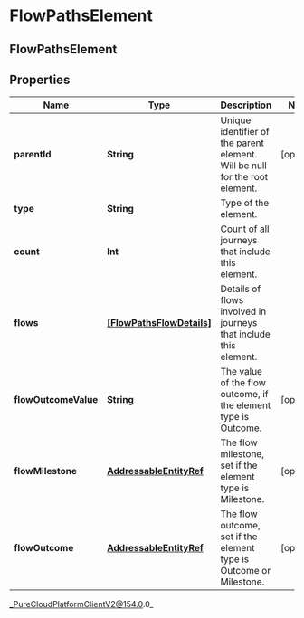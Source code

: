 # FlowPathsElement

## FlowPathsElement

## Properties

|Name | Type | Description | Notes|
|------------ | ------------- | ------------- | -------------|
| **parentId** | **String** | Unique identifier of the parent element. Will be null for the root element. | [optional] |
| **type** | **String** | Type of the element. | |
| **count** | **Int** | Count of all journeys that include this element. | |
| **flows** | [**[FlowPathsFlowDetails]**](FlowPathsFlowDetails) | Details of flows involved in journeys that include this element. | |
| **flowOutcomeValue** | **String** | The value of the flow outcome, if the element type is Outcome. | [optional] |
| **flowMilestone** | [**AddressableEntityRef**](AddressableEntityRef) | The flow milestone, set if the element type is Milestone. | [optional] |
| **flowOutcome** | [**AddressableEntityRef**](AddressableEntityRef) | The flow outcome, set if the element type is Outcome or Milestone. | [optional] |



_PureCloudPlatformClientV2@154.0.0_
